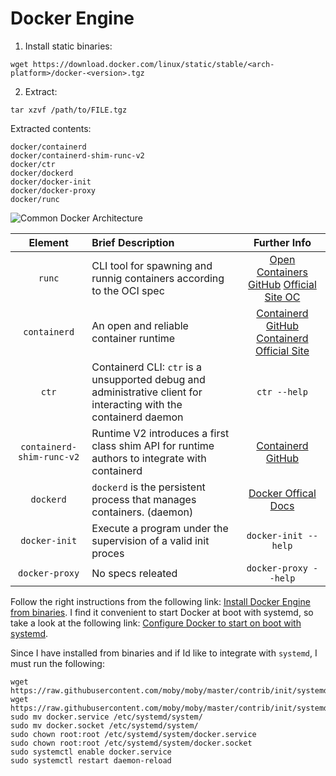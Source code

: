 # Docker Engine

1. Install static binaries:

```
wget https://download.docker.com/linux/static/stable/<arch-platform>/docker-<version>.tgz
```

2. Extract:

```
tar xzvf /path/to/FILE.tgz
```

Extracted contents:

```
docker/containerd
docker/containerd-shim-runc-v2
docker/ctr
docker/dockerd
docker/docker-init
docker/docker-proxy
docker/runc
```

![Common Docker Architecture](https://containerd.io/img/architecture.png)

| Element | Brief Description | Further Info |
| :-----: | :---------------- | :----------: |
| `runc`  | CLI tool for spawning and runnig containers according to the OCI spec | [Open Containers GitHub](https://github.com/opencontainers/runc) [Official Site OC](https://opencontainers.org) |
| `containerd` | An open and reliable container runtime | [Containerd GitHub](https://github.com/containerd/containerd) [Containerd Official Site](https://containerd.io) |
| `ctr` | Containerd CLI: `ctr` is a unsupported debug and administrative client for interacting with the containerd daemon | `ctr --help` |
| `containerd-shim-runc-v2` | Runtime V2 introduces a first class shim API for runtime authors to integrate with containerd | [Containerd GitHub](https://github.com/containerd/containerd/blob/main/core/runtime/v2/README.md) |
| `dockerd` | `dockerd` is the persistent process that manages containers. (daemon) | [Docker Offical Docs](https://docs.docker.com/references/cli/dockerd/) |
| `docker-init` | Execute a program under the supervision of a valid init proces | `docker-init --help` |
| `docker-proxy` | No specs releated | `docker-proxy --help` |

Follow the right instructions from the following link:
[Install Docker Engine from binaries](https://docs.docker.com/engine/install/binaries/).
I find it convenient to start Docker at boot with systemd, so take a look at
the following link:
[Configure Docker to start on boot with systemd](https://docs.docker.com/engine/install/linux-postinstall/).

Since I have installed from binaries and if Id like to integrate with
`systemd`, I must run the following:

```
wget https://raw.githubusercontent.com/moby/moby/master/contrib/init/systemd/docker.service
wget https://raw.githubusercontent.com/moby/moby/master/contrib/init/systemd/docker.socket
sudo mv docker.service /etc/systemd/system/
sudo mv docker.socket /etc/systemd/system/
sudo chown root:root /etc/systemd/system/docker.service
sudo chown root:root /etc/systemd/system/docker.socket
sudo systemctl enable docker.service
sudo systemctl restart daemon-reload
```
